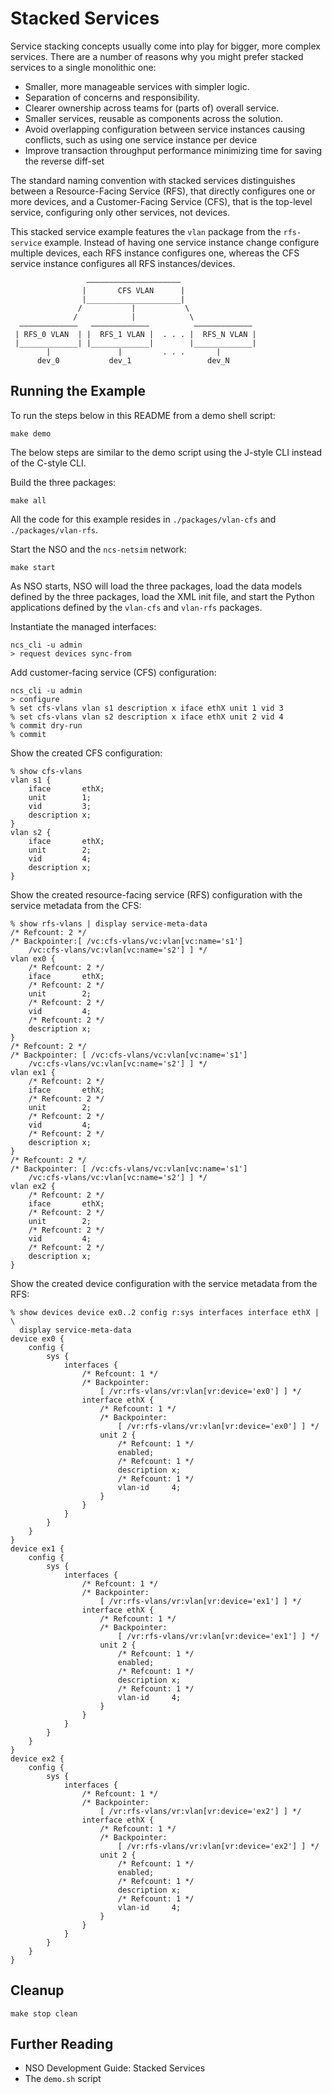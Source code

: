 Stacked Services
================

Service stacking concepts usually come into play for bigger, more complex
services. There are a number of reasons why you might prefer stacked services
to a single monolithic one:

* Smaller, more manageable services with simpler logic.
* Separation of concerns and responsibility.
* Clearer ownership across teams for (parts of) overall service.
* Smaller services, reusable as components across the solution.
* Avoid overlapping configuration between service instances causing conflicts,
  such as using one service instance per device
* Improve transaction throughput performance minimizing time for saving
  the reverse diff-set

The standard naming convention with stacked services distinguishes between a
Resource-Facing Service (RFS), that directly configures one or more devices,
and a Customer-Facing Service (CFS), that is the top-level service, configuring
only other services, not devices.

This stacked service example features the `vlan` package from the `rfs-service`
example. Instead of having one service instance change configure multiple
devices, each RFS instance configures one, whereas the CFS service instance
configures all RFS instances/devices.

                     —————————————————————
                    |       CFS VLAN      |
                    |_____________________|
                   /           |           \
                  /            |            \
      —————————————   —————————————          —————————————
     | RFS_0 VLAN  | |  RFS_1 VLAN |  . . . |  RFS_N VLAN |
     |_____________| |_____________|        |_____________|
            |               |         . . .       |
          dev_0           dev_1                 dev_N

Running the Example
-------------------

To run the steps below in this README from a demo shell script:

    make demo

The below steps are similar to the demo script using the J-style CLI instead of
the C-style CLI.

Build the three packages:

    make all

All the code for this example resides in `./packages/vlan-cfs` and
`./packages/vlan-rfs`.

Start the NSO and the `ncs-netsim` network:

    make start

As NSO starts, NSO will load the three packages, load the data models defined
by the three packages, load the XML init file, and start the Python
applications defined by the `vlan-cfs` and `vlan-rfs` packages.

Instantiate the managed interfaces:

    ncs_cli -u admin
    > request devices sync-from

Add customer-facing service (CFS) configuration:

    ncs_cli -u admin
    > configure
    % set cfs-vlans vlan s1 description x iface ethX unit 1 vid 3
    % set cfs-vlans vlan s2 description x iface ethX unit 2 vid 4
    % commit dry-run
    % commit

Show the created CFS configuration:

    % show cfs-vlans
    vlan s1 {
        iface       ethX;
        unit        1;
        vid         3;
        description x;
    }
    vlan s2 {
        iface       ethX;
        unit        2;
        vid         4;
        description x;
    }

Show the created resource-facing service (RFS) configuration with the service
metadata from the CFS:

    % show rfs-vlans | display service-meta-data
    /* Refcount: 2 */
    /* Backpointer:[ /vc:cfs-vlans/vc:vlan[vc:name='s1']
        /vc:cfs-vlans/vc:vlan[vc:name='s2'] ] */
    vlan ex0 {
        /* Refcount: 2 */
        iface       ethX;
        /* Refcount: 2 */
        unit        2;
        /* Refcount: 2 */
        vid         4;
        /* Refcount: 2 */
        description x;
    }
    /* Refcount: 2 */
    /* Backpointer: [ /vc:cfs-vlans/vc:vlan[vc:name='s1']
        /vc:cfs-vlans/vc:vlan[vc:name='s2'] ] */
    vlan ex1 {
        /* Refcount: 2 */
        iface       ethX;
        /* Refcount: 2 */
        unit        2;
        /* Refcount: 2 */
        vid         4;
        /* Refcount: 2 */
        description x;
    }
    /* Refcount: 2 */
    /* Backpointer: [ /vc:cfs-vlans/vc:vlan[vc:name='s1']
        /vc:cfs-vlans/vc:vlan[vc:name='s2'] ] */
    vlan ex2 {
        /* Refcount: 2 */
        iface       ethX;
        /* Refcount: 2 */
        unit        2;
        /* Refcount: 2 */
        vid         4;
        /* Refcount: 2 */
        description x;
    }

Show the created device configuration with the service metadata from the RFS:

    % show devices device ex0..2 config r:sys interfaces interface ethX | \
      display service-meta-data
    device ex0 {
        config {
            sys {
                interfaces {
                    /* Refcount: 1 */
                    /* Backpointer:
                        [ /vr:rfs-vlans/vr:vlan[vr:device='ex0'] ] */
                    interface ethX {
                        /* Refcount: 1 */
                        /* Backpointer:
                            [ /vr:rfs-vlans/vr:vlan[vr:device='ex0'] ] */
                        unit 2 {
                            /* Refcount: 1 */
                            enabled;
                            /* Refcount: 1 */
                            description x;
                            /* Refcount: 1 */
                            vlan-id     4;
                        }
                    }
                }
            }
        }
    }
    device ex1 {
        config {
            sys {
                interfaces {
                    /* Refcount: 1 */
                    /* Backpointer:
                        [ /vr:rfs-vlans/vr:vlan[vr:device='ex1'] ] */
                    interface ethX {
                        /* Refcount: 1 */
                        /* Backpointer:
                            [ /vr:rfs-vlans/vr:vlan[vr:device='ex1'] ] */
                        unit 2 {
                            /* Refcount: 1 */
                            enabled;
                            /* Refcount: 1 */
                            description x;
                            /* Refcount: 1 */
                            vlan-id     4;
                        }
                    }
                }
            }
        }
    }
    device ex2 {
        config {
            sys {
                interfaces {
                    /* Refcount: 1 */
                    /* Backpointer:
                        [ /vr:rfs-vlans/vr:vlan[vr:device='ex2'] ] */
                    interface ethX {
                        /* Refcount: 1 */
                        /* Backpointer:
                            [ /vr:rfs-vlans/vr:vlan[vr:device='ex2'] ] */
                        unit 2 {
                            /* Refcount: 1 */
                            enabled;
                            /* Refcount: 1 */
                            description x;
                            /* Refcount: 1 */
                            vlan-id     4;
                        }
                    }
                }
            }
        }
    }

Cleanup
-------

    make stop clean

Further Reading
---------------

+ NSO Development Guide: Stacked Services
+ The `demo.sh` script
